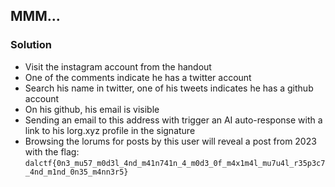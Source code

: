 ## MMM...
### Solution

- Visit the instagram account from the handout
- One of the comments indicate he has a twitter account
- Search his name in twitter, one of his tweets indicates he has a github account
- On his github, his email is visible
- Sending an email to this address with trigger an AI auto-response with a link to his lorg.xyz profile in the signature
- Browsing the lorums for posts by this user will reveal a post from 2023 with the flag:
  `dalctf{0n3_mu57_m0d3l_4nd_m41n741n_4_m0d3_0f_m4x1m4l_mu7u4l_r35p3c7_4nd_m1nd_0n35_m4nn3r5}`